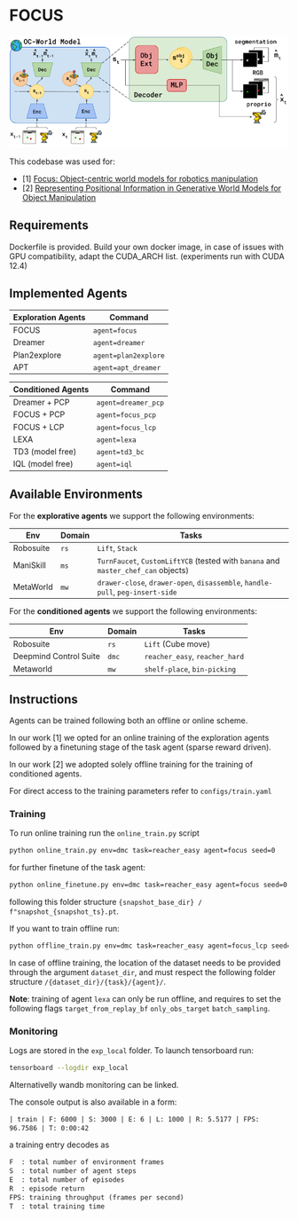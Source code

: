 # FOCUS

![arch](assets/arch.png)

This codebase was used for: 
- [1] [Focus: Object-centric world models for robotics manipulation](https://arxiv.org/pdf/2307.02427)
- [2] [Representing Positional Information in Generative World Models for Object Manipulation](https://arxiv.org/pdf/2409.12005)


## Requirements
Dockerfile is provided. Build your own docker image, in case of issues with GPU compatibility, adapt the CUDA_ARCH list. (experiments run with CUDA 12.4)

## Implemented Agents
| Exploration Agents | Command
|---|---|
| FOCUS | `agent=focus`
| Dreamer | `agent=dreamer`
| Plan2explore | `agent=plan2explore`
| APT | `agent=apt_dreamer`

| Conditioned Agents | Command
|---|---|
| Dreamer + PCP | `agent=dreamer_pcp`
| FOCUS + PCP | `agent=focus_pcp`
| FOCUS + LCP | `agent=focus_lcp`
| LEXA | `agent=lexa` 
| TD3 (model free)| `agent=td3_bc`
| IQL (model free)| `agent=iql`



## Available Environments
For the **explorative agents** we support the following environments:

| Env | Domain | Tasks |
|---|---|---|
| Robosuite | `rs` | `Lift`, `Stack` |
| ManiSkill | `ms`| `TurnFaucet`, `CustomLiftYCB` (tested with `banana` and `master_chef_can` objects)|
| MetaWorld | `mw` | `drawer-close`, `drawer-open`, `disassemble`, `handle-pull`, `peg-insert-side`| 

For the **conditioned agents** we support the following environments:

| Env | Domain | Tasks |
|---|---|---|
| Robosuite | `rs` | `Lift` (Cube move)|
| Deepmind Control Suite | `dmc`| `reacher_easy`, `reacher_hard`|
| Metaworld | `mw` | `shelf-place`, `bin-picking`|

## Instructions

Agents can be trained following both an offline or online scheme. 

In our work [1] we opted for an online training of the exploration agents followed by a finetuning stage of the task agent (sparse reward driven).

In our work [2] we adopted solely offline training for the training of conditioned agents.

For direct access to the training parameters refer to `configs/train.yaml`

### Training
To run online training run the `online_train.py` script
```sh
python online_train.py env=dmc task=reacher_easy agent=focus seed=0
```
for further finetune of the task agent:
```sh
python online_finetune.py env=dmc task=reacher_easy agent=focus seed=0 snapshot_base_dir={your_snapshot_dir} snapshot_ts={snapshot step number}
```
following this folder structure `{snapshot_base_dir} / f"snapshot_{snapshot_ts}.pt`.

If you want to train offline run:
```sh
python offline_train.py env=dmc task=reacher_easy agent=focus_lcp seed=0
```
In case of offline training, the location of the dataset needs to be provided through the argument `dataset_dir`, and must respect the following folder structure `/{dataset_dir}/{task}/{agent}/`.

**Note**: training of agent `lexa` can only be run offline, and requires to set the following flags `target_from_replay_bf` `only_obs_target` `batch_sampling`.

### Monitoring
Logs are stored in the `exp_local` folder. To launch tensorboard run:
```sh
tensorboard --logdir exp_local
```

Alternativelly wandb monitoring can be linked.

The console output is also available in a form:
```
| train | F: 6000 | S: 3000 | E: 6 | L: 1000 | R: 5.5177 | FPS: 96.7586 | T: 0:00:42
```
a training entry decodes as
```
F  : total number of environment frames
S  : total number of agent steps
E  : total number of episodes
R  : episode return
FPS: training throughput (frames per second)
T  : total training time
```